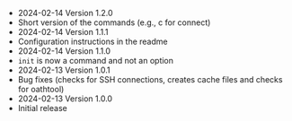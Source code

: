 * 2024-02-14 Version 1.2.0
 * Short version of the commands (e.g., c for connect)
* 2024-02-14 Version 1.1.1
 * Configuration instructions in the readme
* 2024-02-14 Version 1.1.0
 * ```init``` is now a command and not an option
* 2024-02-13 Version 1.0.1
 * Bug fixes (checks for SSH connections, creates cache files and checks for oathtool)
* 2024-02-13 Version 1.0.0
 * Initial release
